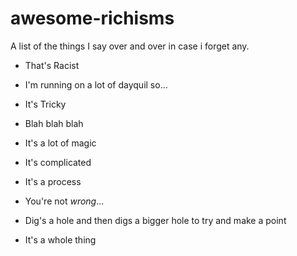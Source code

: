 # awesome-richisms
A list of the things I say over and over in case i forget any.

* That's Racist

* I'm running on a lot of dayquil so...

* It's Tricky

* Blah blah blah

* It's a lot of magic

* It's complicated

* It's a process

* You're not _wrong_...

* Dig's a hole and then digs a bigger hole to try and make a point

* It's a whole thing
